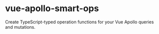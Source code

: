 # vue-apollo-smart-ops

Create TypeScript-typed operation functions for your Vue Apollo queries and mutations.
